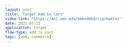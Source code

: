```yaml
---
layout: post
title: 'Target Add to Cart'
video-link: "https://ant.umn.edu/embedded/cjgckwktnv"
date: 2022-05-13
application: target
flow-type: add to cart
tags: [web, commerce]
---
```

